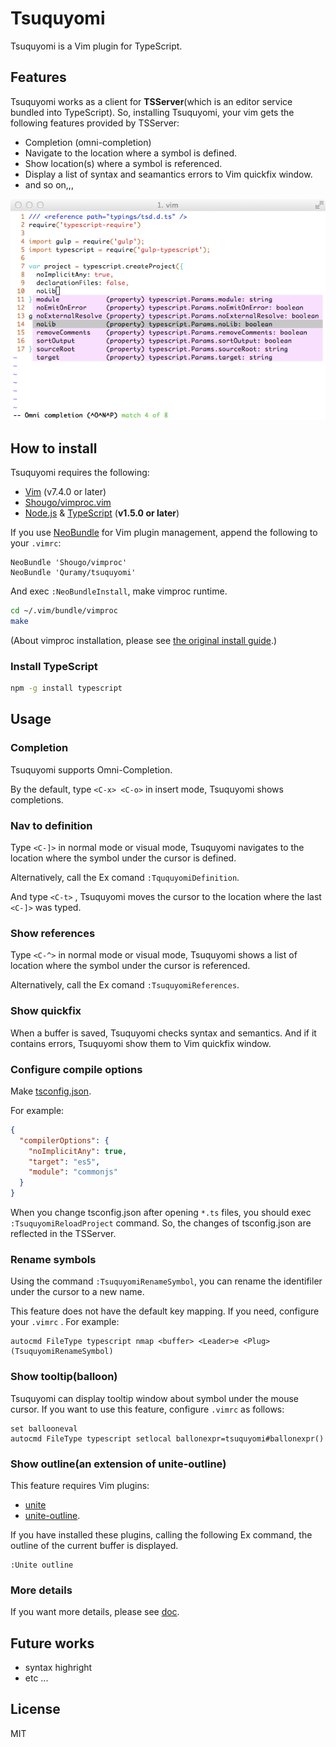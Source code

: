 # Tsuquyomi

Tsuquyomi is a Vim plugin for TypeScript.

## Features

Tsuquyomi works as a client for **TSServer**(which is an editor service bundled into TypeScript).
So, installing Tsuquyomi, your vim gets the following features provided by TSServer:

+ Completion (omni-completion)
+ Navigate to the location where a symbol is defined.
+ Show location(s) where a symbol is referenced.
+ Display a list of syntax and seamantics errors to Vim quickfix window.
+ and so on,,,

![capture](capt_comp.png)

## How to install
Tsuquyomi requires the following:

+ [Vim](http://www.vim.org/) (v7.4.0 or later)
+ [Shougo/vimproc.vim](https://github.com/Shougo/vimproc.vim)
+ [Node.js](https://nodejs.org/) & [TypeScript](https://github.com/Microsoft/TypeScript) (**v1.5.0 or later**)

If you use [NeoBundle](https://github.com/Shougo/neobundle.vim) for Vim plugin management, append the following to your `.vimrc`:

```vim
NeoBundle 'Shougo/vimproc'
NeoBundle 'Quramy/tsuquyomi'
```

And exec `:NeoBundleInstall`, make vimproc runtime.

```bash
cd ~/.vim/bundle/vimproc
make
```

(About vimproc installation, please see [the original install guide](https://github.com/Shougo/vimproc.vim#install).)

### Install TypeScript

```bash
npm -g install typescript
```

## Usage

### Completion
Tsuquyomi supports Omni-Completion.

By the default, type `<C-x> <C-o>` in insert mode, Tsuquyomi shows completions.

### Nav to definition
Type `<C-]>` in normal mode or visual mode, Tsuquyomi navigates to the location where the symbol under the cursor is defined.

Alternatively, call the Ex comand `:TququyomiDefinition`.

And type `<C-t>` , Tsuquyomi moves the cursor to the location where the last `<C-]>` was typed.

### Show references
Type `<C-^>` in normal mode or visual mode, Tsuquyomi shows a list of location where the symbol under the cursor is referenced.

Alternatively, call the Ex comand `:TsuquyomiReferences`.

### Show quickfix
When a buffer is saved, Tsuquyomi checks syntax and semantics.
And if it contains errors, Tsuquyomi show them to Vim quickfix window.

### Configure compile options
Make [tsconfig.json](https://github.com/Microsoft/TypeScript/wiki/tsconfig.json).

For example:

```json
{
  "compilerOptions": {
    "noImplicitAny": true,
    "target": "es5",
    "module": "commonjs"
  }
}
```

When you change tsconfig.json after opening `*.ts` files, you should exec `:TsuquyomiReloadProject` command.
So, the changes of tsconfig.json are reflected in the TSServer.

### Rename symbols

Using the command `:TsuquyomiRenameSymbol`, you can rename the identifiler under the cursor to a new name.

This feature does not have the default key mapping.
If you need, configure your `.vimrc` . For example: 

```vim
autocmd FileType typescript nmap <buffer> <Leader>e <Plug>(TsuquyomiRenameSymbol)
```

### Show tooltip(balloon)
Tsuquyomi can display tooltip window about symbol under the mouse cursor.
If you want to use this feature, configure `.vimrc` as follows:

```vim
set ballooneval
autocmd FileType typescript setlocal ballonexpr=tsuquyomi#ballonexpr()
```


### Show outline(an extension of unite-outline)
This feature requires Vim plugins:

* [unite](https://github.com/Shougo/unite.vim)
* [unite-outline](https://github.com/Shougo/unite-outline).

If you have installed these plugins, calling the following Ex command, the outline of the current buffer is displayed.

```vim
:Unite outline
```

### More details
If you want more details, please see [doc](doc/tsuquyomi.txt).

## Future works

+ syntax highright
+ etc ...

## License
MIT
